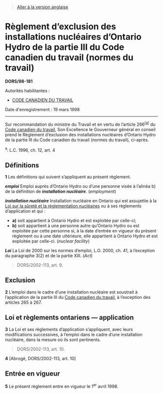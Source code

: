 > [Aller à la version anglaise](/en/Regulations/Statutory%20Orders%20and%20Regulations/98/181.md)

# Règlement d’exclusion des installations nucléaires d’Ontario Hydro de la partie III du Code canadien du travail (normes du travail)

**DORS/98-181**

Autorités habilitantes : 
- [CODE CANADIEN DU TRAVAIL](/fr/Lois/Lois%20révisées%20du%20Canada/L/L-2.md)

Date d'enregistrement : 19 mars 1998

----------

Sur recommandation du ministre du Travail et en vertu de l’article 266<sup><a href='#footnotea_f'>[a]</a></sup> du [Code canadien du travail](/fr/Lois/Lois%20révisées%20du%20Canada/L/L-2.md), Son Excellence le Gouverneur général en conseil prend le Règlement d’exclusion des installations nucléaires d’Ontario Hydro de la partie III du Code canadien du travail (normes du travail), ci-après.

<a name='footnotea_f'><sup>a</sup></a>: L.C. 1996, ch. 12, art. 4<br />




## Définitions


**1** Les définitions qui suivent s’appliquent au présent règlement.

***emploi*** Emploi auprès d’Ontario Hydro ou d’une personne visée à l’alinéa b) de la définition de ***installation nucléaire***. (*employment*)

***installation nucléaire*** Installation nucléaire en Ontario qui est assujettie à la [Loi sur la sûreté et la réglementation nucléaires](/fr/Lois/Lois%20du%20Canada/1997/ch.%209.md) ou à ses règlements d’application et qui :
- **a)** soit appartient à Ontario Hydro et est exploitée par celle-ci;
- **b)** soit appartient à une personne autre qu’Ontario Hydro ou est exploitée par cette personne si, à la date d’entrée en vigueur du présent règlement ou à une date ultérieure, elle appartient à Ontario Hydro et est exploitée par celle-ci. (*nuclear facility*)

***Loi*** La Loi de 2000 sur les normes d’emploi, L.O. 2000, ch. 41, à l’exception du paragraphe 3(2) et de la partie XIII. (*Act*) 
> DORS/2002-113, art. 9.





## Exclusion


**2** L’emploi dans le cadre d’une installation nucléaire est soustrait à l’application de la partie III du [Code canadien du travail](/fr/Lois/Lois%20révisées%20du%20Canada/L/L-2.md), à l’exception des articles 265 à 267.




## Loi et règlements ontariens — application


**3** La Loi et ses règlements d’application s’appliquent, avec leurs modifications successives, à l’emploi dans le cadre d’une installation nucléaire, dans la mesure où ils sont pertinents.
> DORS/2002-113, art. 10.




**4** [Abrogé, DORS/2002-113, art. 10]




## Entrée en vigueur


**5** Le présent règlement entre en vigueur le 1<sup>er</sup> avril 1998.


